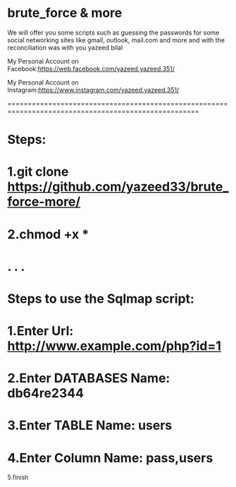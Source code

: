 # brute_force & more

We will offer you some scripts such as guessing the passwords for some social networking sites like gmail, outlook, mail.com and more and with the reconciliation was with you yazeed bilal

My Personal Account on Facebook:https://web.facebook.com/yazeed.yazeed.351/

My Personal Account on Instagram:https://www.instagram.com/yazeed.yazeed.351/

=====================================================================================================

Steps:
===============
1.git clone https://github.com/yazeed33/brute_force-more/
======================
2.chmod +x *
====================
.
.
.
====================
Steps to use the Sqlmap script:
=============================
1.Enter Url: http://www.example.com/php?id=1
========================================
2.Enter DATABASES Name: db64re2344
===============================
3.Enter TABLE Name: users
===============================
4.Enter Column Name: pass,users
==============================
5.finish
